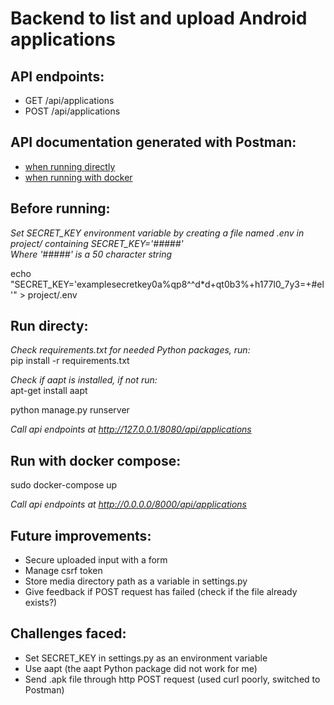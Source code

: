 # Backend to list and upload Android applications

## API endpoints:
* GET /api/applications
* POST /api/applications

## API documentation generated with Postman:
* [when running directly](https://documenter.getpostman.com/view/10031182/SWLh6SSX)
* [when running with docker](https://documenter.getpostman.com/view/10031182/SWLh6mvR)

## Before running:
_Set SECRET_KEY environment variable by creating a file named .env in project/ containing SECRET_KEY='#####'_  
_Where '#####' is a 50 character string_

echo "SECRET_KEY='examplesecretkey0a%qp8^^d*d+qt0b3%+h177l0_7y3=+#el'" > project/.env

## Run directy:
_Check requirements.txt for needed Python packages, run:_  
pip install -r requirements.txt  

_Check if aapt is installed, if not run:_  
apt-get install aapt  

python manage.py runserver

_Call api endpoints at http://127.0.0.1/8080/api/applications_

## Run with docker compose:
sudo docker-compose up

_Call api endpoints at http://0.0.0.0/8000/api/applications_


## Future improvements:
* Secure uploaded input with a form
* Manage csrf token
* Store media directory path as a variable in settings.py
* Give feedback if POST request has failed (check if the file already exists?)

## Challenges faced:
* Set SECRET_KEY in settings.py as an environment variable
* Use aapt (the aapt Python package did not work for me)
* Send .apk file through http POST request (used curl poorly, switched to Postman)

